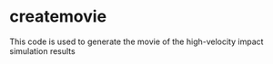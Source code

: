 # createmovie
This code is used to generate the movie of the high-velocity impact simulation results
